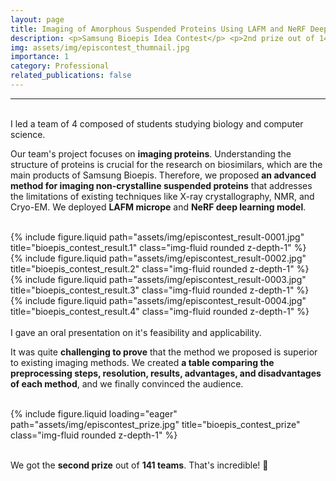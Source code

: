 ```yaml
---
layout: page
title: Imaging of Amorphous Suspended Proteins Using LAFM and NeRF Deep Learning Model
description: <p>Samsung Bioepis Idea Contest</p> <p>2nd prize out of 141 teams</p>
img: assets/img/episcontest_thumnail.jpg
importance: 1
category: Professional
related_publications: false
---
```


<hr>

<br>
I led a team of 4 composed of students studying biology and computer science.

Our team's project focuses on **imaging proteins**. Understanding the structure of proteins is crucial for the research on biosimilars, which are the main products of Samsung Bioepis. Therefore, we proposed **an advanced method for imaging non-crystalline suspended proteins** that addresses the limitations of existing techniques like X-ray crystallography, NMR, and Cryo-EM. We deployed **LAFM micrope** and **NeRF deep learning model**.
<br>
<br>

<div class="row justify-content-sm-center">
    <div class="col-sm-6 mt-3 mt-md-0">
        {% include figure.liquid path="assets/img/episcontest_result-0001.jpg" title="bioepis_contest_result.1" class="img-fluid rounded z-depth-1" %}
    </div>
    <div class="col-sm-6 mt-3 mt-md-0">
        {% include figure.liquid path="assets/img/episcontest_result-0002.jpg" title="bioepis_contest_result.2" class="img-fluid rounded z-depth-1" %}
    </div>
</div>
<div class="row justify-content-sm-center">
    <div class="col-sm-6 mt-3 mt-md-0">
        {% include figure.liquid path="assets/img/episcontest_result-0003.jpg" title="bioepis_contest_result.3" class="img-fluid rounded z-depth-1" %}
    </div>
    <div class="col-sm-6 mt-3 mt-md-0">
        {% include figure.liquid path="assets/img/episcontest_result-0004.jpg" title="bioepis_contest_result.4" class="img-fluid rounded z-depth-1" %}
    </div>
</div>

<br>
I gave an oral presentation on it's feasibility and applicability.

It was quite **challenging to prove** that the method we proposed is superior to existing imaging methods. We created **a table comparing the preprocessing steps, resolution, results, advantages, and disadvantages of each method**, and we finally convinced the audience.
<br>
<br>

<div class="row">
    <div class="col-sm mt-3 mt-md-0">
        {% include figure.liquid loading="eager" path="assets/img/episcontest_prize.jpg" title="bioepis_contest_prize" class="img-fluid rounded z-depth-1" %}
    </div>
</div>

<br>

We got the **second prize** out of **141 teams**. That's incredible! 👀
